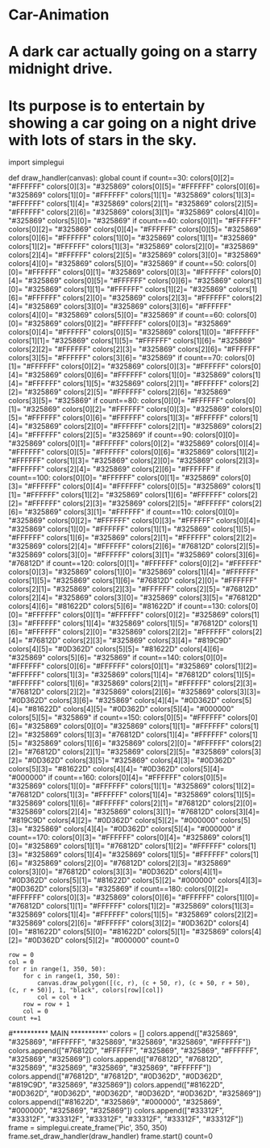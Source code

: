 # Car-Animation
# A dark car actually going on a starry midnight drive.
# Its purpose is to entertain by showing a car going on a night drive with lots of stars in the sky.
import simplegui

def draw_handler(canvas):
    global count
    if count==30:
        colors[0][2]= "#FFFFFF"
        colors[0][3]= "#325869"
        colors[0][5]= "#FFFFFF"
        colors[0][6]= "#325869"
        colors[1][0]= "#FFFFFF"
        colors[1][1]= "#325869"
        colors[1][3]= "#FFFFFF"
        colors[1][4]= "#325869"
        colors[2][1]= "#325869"
        colors[2][5]= "#FFFFFF"
        colors[2][6]= "#325869"
        colors[3][1]= "#325869"
        colors[4][0]= "#325869"
        colors[5][0]= "#325869"
    if count==40:
        colors[0][1]= "#FFFFFF"
        colors[0][2]= "#325869"
        colors[0][4]= "#FFFFFF"
        colors[0][5]= "#325869"
        colors[0][6]= "#FFFFFF"
        colors[1][0]= "#325869"
        colors[1][1]= "#325869"
        colors[1][2]= "#FFFFFF"
        colors[1][3]= "#325869"
        colors[2][0]= "#325869"
        colors[2][4]= "#FFFFFF"
        colors[2][5]= "#325869"
        colors[3][0]= "#325869"
        colors[4][0]= "#325869"
        colors[5][0]= "#325869"
    if count==50:
        colors[0][0]= "#FFFFFF"
        colors[0][1]= "#325869"
        colors[0][3]= "#FFFFFF"
        colors[0][4]= "#325869"
        colors[0][5]= "#FFFFFF"
        colors[0][6]= "#325869"
        colors[1][0]= "#325869"
        colors[1][1]= "#FFFFFF"
        colors[1][2]= "#325869"
        colors[1][6]= "#FFFFFF"
        colors[2][0]= "#325869"
        colors[2][3]= "#FFFFFF"
        colors[2][4]= "#325869"
        colors[3][0]= "#325869"
        colors[3][6]= "#FFFFFF"
        colors[4][0]= "#325869"
        colors[5][0]= "#325869"
    if count==60:
        colors[0][0]= "#325869"
        colors[0][2]= "#FFFFFF"
        colors[0][3]= "#325869"
        colors[0][4]= "#FFFFFF"
        colors[0][5]= "#325869"
        colors[1][0]= "#FFFFFF"
        colors[1][1]= "#325869"
        colors[1][5]= "#FFFFFF"
        colors[1][6]= "#325869"
        colors[2][2]= "#FFFFFF"
        colors[2][3]= "#325869"
        colors[2][6]= "#FFFFFF"
        colors[3][5]= "#FFFFFF"
        colors[3][6]= "#325869"
    if count==70:
        colors[0][1]= "#FFFFFF"
        colors[0][2]= "#325869"
        colors[0][3]= "#FFFFFF"
        colors[0][4]= "#325869"
        colors[0][6]= "#FFFFFF"
        colors[1][0]= "#325869"
        colors[1][4]= "#FFFFFF"
        colors[1][5]= "#325869"
        colors[2][1]= "#FFFFFF"
        colors[2][2]= "#325869"
        colors[2][5]= "#FFFFFF"
        colors[2][6]= "#325869"
        colors[3][5]= "#325869"
    if count==80:
        colors[0][0]= "#FFFFFF"
        colors[0][1]= "#325869"
        colors[0][2]= "#FFFFFF"
        colors[0][3]= "#325869"
        colors[0][5]= "#FFFFFF"
        colors[0][6]= "#FFFFFF"
        colors[1][3]= "#FFFFFF"
        colors[1][4]= "#325869"
        colors[2][0]= "#FFFFFF"
        colors[2][1]= "#325869"
        colors[2][4]= "#FFFFFF"
        colors[2][5]= "#325869"
    if count==90:
        colors[0][0]= "#325869"
        colors[0][1]= "#FFFFFF"
        colors[0][2]= "#325869"
        colors[0][4]= "#FFFFFF"
        colors[0][5]= "#FFFFFF"
        colors[0][6]= "#325869"
        colors[1][2]= "#FFFFFF"
        colors[1][3]= "#325869"
        colors[2][0]= "#325869"
        colors[2][3]= "#FFFFFF"
        colors[2][4]= "#325869"
        colors[2][6]= "#FFFFFF"
    if count==100:
        colors[0][0]= "#FFFFFF"
        colors[0][1]= "#325869"
        colors[0][3]= "#FFFFFF"
        colors[0][4]= "#FFFFFF"
        colors[0][5]= "#325869"
        colors[1][1]= "#FFFFFF"
        colors[1][2]= "#325869"
        colors[1][6]= "#FFFFFF"
        colors[2][2]= "#FFFFFF"
        colors[2][3]= "#325869"
        colors[2][5]= "#FFFFFF"
        colors[2][6]= "#325869"
        colors[3][1]= "#FFFFFF"
    if count==110:
        colors[0][0]= "#325869"
        colors[0][2]= "#FFFFFF"
        colors[0][3]= "#FFFFFF"
        colors[0][4]= "#325869"
        colors[1][0]= "#FFFFFF"
        colors[1][1]= "#325869"
        colors[1][5]= "#FFFFFF"
        colors[1][6]= "#325869"
        colors[2][1]= "#FFFFFF"
        colors[2][2]= "#325869"
        colors[2][4]= "#FFFFFF"
        colors[2][6]= "#76812D"
        colors[2][5]= "#325869"
        colors[3][0]= "#FFFFFF"
        colors[3][1]= "#325869"
        colors[3][6]= "#76812D"
    if count==120:
        colors[0][1]= "#FFFFFF"
        colors[0][2]= "#FFFFFF"
        colors[0][3]= "#325869"
        colors[1][0]= "#325869"
        colors[1][4]= "#FFFFFF"
        colors[1][5]= "#325869"
        colors[1][6]= "#76812D"
        colors[2][0]= "#FFFFFF"
        colors[2][1]= "#325869"
        colors[2][3]= "#FFFFFF"
        colors[2][5]= "#76812D"
        colors[2][4]= "#325869"
        colors[3][0]= "#325869"
        colors[3][5]= "#76812D"
        colors[4][6]= "#81622D"
        colors[5][6]= "#81622D"
    if count==130:
        colors[0][0]= "#FFFFFF"
        colors[0][1]= "#FFFFFF"
        colors[0][2]= "#325869"
        colors[1][3]= "#FFFFFF"
        colors[1][4]= "#325869"
        colors[1][5]= "#76812D"
        colors[1][6]= "#FFFFFF"
        colors[2][0]= "#325869"
        colors[2][2]= "#FFFFFF"
        colors[2][4]= "#76812D"
        colors[2][3]= "#325869"
        colors[3][4]= "#819C9D"
        colors[4][5]= "#0D362D"
        colors[5][5]= "#81622D"
        colors[4][6]= "#325869"
        colors[5][6]= "#325869"
    if count==140:
        colors[0][0]= "#FFFFFF"
        colors[0][6]= "#FFFFFF"
        colors[0][1]= "#325869"
        colors[1][2]= "#FFFFFF"
        colors[1][3]= "#325869"
        colors[1][4]= "#76812D"
        colors[1][5]= "#FFFFFF"
        colors[1][6]= "#325869"
        colors[2][1]= "#FFFFFF"
        colors[2][3]= "#76812D"
        colors[2][2]= "#325869"
        colors[2][6]= "#325869"
        colors[3][3]= "#0D362D"
        colors[3][6]= "#325869"
        colors[4][4]= "#0D362D"
        colors[5][4]= "#81622D"
        colors[4][5]= "#0D362D"
        colors[5][4]= "#000000"
        colors[5][5]= "#325869"
    if count==150:
        colors[0][5]= "#FFFFFF"
        colors[0][6]= "#325869"
        colors[0][0]= "#325869"
        colors[1][1]= "#FFFFFF"
        colors[1][2]= "#325869"
        colors[1][3]= "#76812D"
        colors[1][4]= "#FFFFFF"
        colors[1][5]= "#325869"
        colors[1][6]= "#325869"
        colors[2][0]= "#FFFFFF"
        colors[2][2]= "#76812D"
        colors[2][1]= "#325869"
        colors[2][5]= "#325869"
        colors[3][2]= "#0D362D"
        colors[3][5]= "#325869"
        colors[4][3]= "#0D362D"
        colors[5][3]= "#81622D"
        colors[4][4]= "#0D362D"
        colors[5][4]= "#000000"
    if count==160:
        colors[0][4]= "#FFFFFF"
        colors[0][5]= "#325869"
        colors[1][0]= "#FFFFFF"
        colors[1][1]= "#325869"
        colors[1][2]= "#76812D"
        colors[1][3]= "#FFFFFF"
        colors[1][4]= "#325869"
        colors[1][5]= "#325869"
        colors[1][6]= "#FFFFFF"
        colors[2][1]= "#76812D"
        colors[2][0]= "#325869"
        colors[2][4]= "#325869"
        colors[3][1]= "#76812D"
        colors[3][4]= "#819C9D"
        colors[4][2]= "#0D362D"
        colors[5][2]= "#000000"
        colors[5][3]= "#325869"
        colors[4][4]= "#0D362D"
        colors[5][4]= "#000000"
    if count==170:
        colors[0][3]= "#FFFFFF"
        colors[0][4]= "#325869"
        colors[1][0]= "#325869"
        colors[1][1]= "#76812D"
        colors[1][2]= "#FFFFFF"
        colors[1][3]= "#325869"
        colors[1][4]= "#325869"
        colors[1][5]= "#FFFFFF"
        colors[1][6]= "#325869"
        colors[2][0]= "#76812D"
        colors[2][3]= "#325869"
        colors[3][0]= "#76812D"
        colors[3][3]= "#0D362D"
        colors[4][1]= "#0D362D"
        colors[5][1]= "#81622D"
        colors[5][2]= "#000000"
        colors[4][3]= "#0D362D"
        colors[5][3]= "#325869"
    if count==180:
        colors[0][2]= "#FFFFFF"
        colors[0][3]= "#325869"
        colors[0][6]= "#FFFFFF"
        colors[1][0]= "#76812D"
        colors[1][1]= "#FFFFFF"
        colors[1][2]= "#325869"
        colors[1][3]= "#325869"
        colors[1][4]= "#FFFFFF"
        colors[1][5]= "#325869"
        colors[2][2]= "#325869"
        colors[2][6]= "#FFFFFF"
        colors[3][2]= "#0D362D"
        colors[4][0]= "#81622D"
        colors[5][0]= "#81622D"
        colors[5][1]= "#325869"
        colors[4][2]= "#0D362D"
        colors[5][2]= "#000000"
        count=0

    row = 0
    col = 0
    for r in range(1, 350, 50):
        for c in range(1, 350, 50):
            canvas.draw_polygon([(c, r), (c + 50, r), (c + 50, r + 50), (c, r + 50)], 1, "black", colors[row][col])   
            col = col + 1
        row = row + 1
        col = 0
    count +=1

#********** MAIN **********'
colors = [] 
colors.append(["#325869", "#325869", "#FFFFFF", "#325869", "#325869", "#325869", "#FFFFFF"]) 
colors.append(["#76812D", "#FFFFFF", "#325869", "#325869", "#FFFFFF", "#325869", "#325869"]) 
colors.append(["#76812D", "#76812D", "#325869", "#325869", "#325869", "#325869", "#FFFFFF"])
colors.append(["#76812D", "#76812D", "#0D362D", "#0D362D", "#819C9D", "#325869", "#325869"]) 
colors.append(["#81622D", "#0D362D", "#0D362D", "#0D362D", "#0D362D", "#0D362D", "#325869"]) 
colors.append(["#81622D", "#325869", "#000000", "#325869", "#000000", "#325869", "#325869"]) 
colors.append(["#33312F", "#33312F", "#33312F", "#33312F", "#33312F", "#33312F", "#33312F"]) 
frame = simplegui.create_frame('Pic', 350, 350)
frame.set_draw_handler(draw_handler)
frame.start()
count=0
